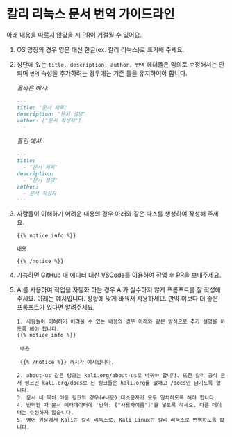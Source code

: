 # 칼리 리눅스 문서 번역 가이드라인

아래 내용을 따르지 않았을 시 PR이 거절될 수 있어요.

1. OS 명칭의 경우 영문 대신 한글(ex. 칼리 리눅스)로 표기해 주세요.

2. 상단에 있는 `title, description, author, 번역` 헤더들은 임의로 수정해서는 안되며 `번역` 속성을 추가하려는 경우에는 기존 틀을 유지하여야 합니다.
   
    *올바른 예시:*
    ```md
    ---
    title: "문서 제목"
    description: "문서 설명"
    author: ["문서 작성자"]
    ---
    ```

    *틀린 예시:*
    ```md
    ---
    title:
      - "문서 제목"
    description:
      - "문서 설명"
    author:
      - 문서 작성자
    ---
    ```

3. 사람들이 이해하기 어려운 내용의 경우 아래와 같은 박스를 생성하여 작성해 주세요.

    ```plaintext
    {{% notice info %}}
    
    내용
    
    {{% /notice %}}
    ```

4. 가능하면 GitHub 내 에디터 대신 [VSCode](https://code.visualstudio.com/)를 이용하여 작업 후 PR을 보내주세요.

5. AI를 사용하여 작업을 자동화 하는 경우 AI가 실수하지 않게 프롬프트를 잘 작성해주세요. 아래는 예시입니다. 상황에 맞게 바꿔서 사용하세요. 만약 이보다 더 좋은 프롬프트가 있다면 알려주세요.

   ```plaintext
   1. 사람들이 이해하기 어려울 수 있는 내용의 경우 아래와 같은 방식으로 추가 설명을 하도록 해야 합니다.
   {{% notice info %}}
    
    내용
    
    {{% /notice %}} 까지가 예시입니다.
   
   2. about-us 같은 링크는 kali.org/about-us로 바꿔야 합니다. 또한 칼리 공식 문서 링크인 kali.org/docs로 된 링크들은 kali.org를 없애고 /docs만 남기도록 합니다.
   3. 문서 내 목차 이동 링크의 경우(#내용) 대소문자가 모두 일치하도록 해야 합니다.
   4. 번역할 때 문서 메타데이터에 '번역: ["사용자이름"]'을 넣도록 하세요. 다른 데이터는 수정하지 않습니다.
   5. 영어 원문에서 Kali는 칼리 리눅스로, Kali Linux는 칼리 리눅스로 번역하도록 합니다.
   ```
